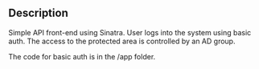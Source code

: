 ## Description
Simple API front-end using Sinatra. User logs into the system using basic auth.
The access to the protected area is controlled by an AD group.

The code for basic auth is in the /app folder.
